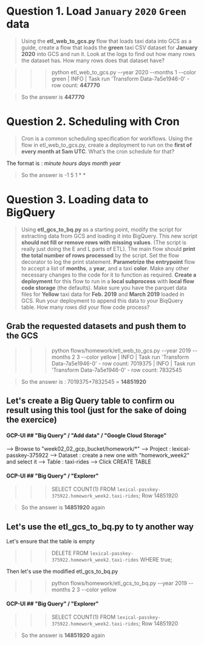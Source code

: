 # Question 1. Load `January` `2020` `Green` data

> Using the **etl_web_to_gcs.py** flow that loads taxi data into GCS as a guide, create a flow that loads the **green** taxi CSV dataset for **January 2020** into GCS and run it. Look at the logs to find out how many rows the dataset has.
> How many rows does that dataset have?

>>> python etl_web_to_gcs.py --year 2020 --months 1 --color green
| INFO    | Task run 'Transform Data-7a5e1946-0' - row count: **447770**

> So the answer is **447770**

# Question 2. Scheduling with Cron

> Cron is a common scheduling specification for workflows.
> Using the flow in etl_web_to_gcs.py, create a deployment to run on the **first of every month at 5am UTC**. What’s the cron schedule for that?

The format is : *minute hours days month year*

> So the answer is -1 5 1 * *

# Question 3. Loading data to BigQuery

> Using **etl_gcs_to_bq.py** as a starting point, modify the script for extracting data from GCS and loading it into BigQuery. This new script **should not fill or remove rows with missing values**. (The script is really just doing the E and L parts of ETL).
> The main flow should **print the total number of rows processed** by the script. Set the flow decorator to log the print statement.
> **Parametrize the entrypoint** flow to accept a list of **months**, a **year**, and a taxi **color**.
> Make any other necessary changes to the code for it to function as required.
> **Create a deployment** for this flow to run in a **local subprocess** with **local flow code storage** (the defaults).
> Make sure you have the parquet data files for **Yellow** taxi data for **Feb. 2019** and **March 2019** loaded in GCS.
> Run your deployment to append this data to your BiqQuery table. How many rows did your flow code process?

## Grab the requested datasets and push them to the GCS
>>> python flows/homework/etl_web_to_gcs.py --year 2019 --months 2 3 --color yellow
| INFO    | Task run 'Transform Data-7a5e1946-0' - row count: 7019375
| INFO    | Task run 'Transform Data-7a5e1946-0' - row count: 7832545

> So the answer is : 7019375+7832545 = **14851920**

## Let's create a Big Query table to confirm ou result using this tool (just for the sake of doing the exercice)

#### GCP-UI ## "Big Query" / "Add data" / "Google Cloud Storage"
--> Browse to "week02_02_gcp_bucket/homework/*"
--> Project : lexical-passkey-375922
--> Dataset : create a new one with "homework_week2" and select it
--> Table : taxi-rides
--> Click CREATE TABLE

#### GCP-UI ## "Big Query" / "Explorer" 
>>> SELECT COUNT(1) FROM `lexical-passkey-375922.homework_week2.taxi-rides`;
Row 14851920

> So the answer is **14851920** again

## Let's use the etl_gcs_to_bq.py to ty another way

Let's ensure that the table is empty
>>> DELETE FROM `lexical-passkey-375922.homework_week2.taxi-rides` WHERE true;

Then let's use the modified etl_gcs_to_bq.py 
>>> python flows/homework/etl_gcs_to_bq.py --year 2019 --months 2 3 --color yellow
	
#### GCP-UI ## "Big Query" / "Explorer" 
>>> SELECT COUNT(1) FROM `lexical-passkey-375922.homework_week2.taxi-rides`;
Row 14851920

> So the answer is **14851920** again